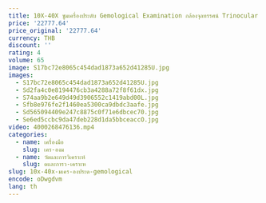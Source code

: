 ```yaml
---
title: 10X-40X ซูมเครื่องประดับ Gemological Examination กล้องจุลทรรศน์ Trinocular เพชรและอัญมณีการวิเคราะห์และการทดสอบกล้องจุลทรรศน์
price: '22777.64'
price_original: '22777.64'
currency: THB
discount: ''
rating: 4
volume: 65
image: S17bc72e8065c454dad1873a652d41285U.jpg
images:
  - S17bc72e8065c454dad1873a652d41285U.jpg
  - Sd2fa4c0e8194476cb3a4288a72f8f61dx.jpg
  - S74aa9b2e649d49d3906552c1419abd00L.jpg
  - Sfb8e976fe2f1460ea5300ca9dbdc3aafe.jpg
  - Sd565094409e247c8875c0f71e6dbcec70.jpg
  - Se6ed5ccbc9da47deb228d1da5bbceaccO.jpg
video: 4000268476136.mp4
categories:
  - name: เครื่องมือ
    slug: เคร-องม
  - name: วัดและการวิเคราะห์
    slug: ดและการว-เคราะห
slug: 10x-40x-มเคร-องประด-gemological
encode: oDwgdvm
lang: th
---
```

  